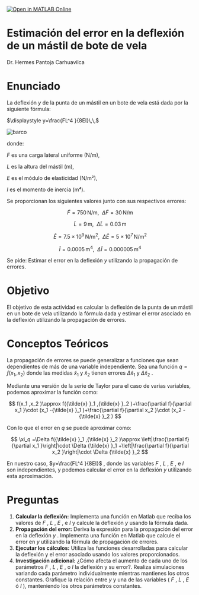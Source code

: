 [![Open in MATLAB Online](https://www.mathworks.com/images/responsive/global/open-in-matlab-online.svg)](https://matlab.mathworks.com/open/github/v1?repo=hpantoja22/PropagacionErrores)
# Estimación del error en la deflexión de un mástil de bote de vela

Dr. Hermes Pantoja Carhuavilca

# Enunciado

La deflexión $y$ de la punta de un mástil en un bote de vela está dada  por la siguiente fórmula:



 $\displaystyle y=\frac{FL^4 }{8EI}\,\,$  
 
![barco](https://github.com/user-attachments/assets/917c413a-9c1c-433e-a29f-cc721ea8e5c7)
  
donde: 


 $F$ es una carga lateral uniforme (N/m), 


 $L$ es la altura del mástil (m),


 $E$ es el módulo de elasticidad (N/m²),


 $I$ es el momento de inercia (m⁴).


Se proporcionan los siguientes valores junto con sus respectivos errores:

 $$ \tilde{F} =750\,\textrm{N/m},~~\Delta \tilde{F} =30\,\textrm{N/m} $$ 

 $$ \tilde{L} =9\,\textrm{m},~~\Delta \tilde{L} =0.03\,\textrm{m} $$ 

 $$ \tilde{E} =7.5\times 10^9 \,{\textrm{N/m}}^2 ,~~\Delta \tilde{E} =5\times 10^7 \,{\textrm{N/m}}^2 $$ 

 $$ \tilde{I} =0.0005\,{\textrm{m}}^4 ,~~\Delta \tilde{I} =0.000005\,{\textrm{m}}^4 $$ 

Se pide: Estimar el error en la deflexión $y$ utilizando la propagación de errores.

# Objetivo

El objetivo de esta actividad es calcular la deflexión de la punta de un  mástil en un bote de vela utilizando la fórmula dada y estimar el error  asociado en la deflexión utilizando la propagación de errores.

# Conceptos Teóricos

La propagación de errores se puede generalizar a funciones que sean  dependientes de más de una variable independiente. Sea una función  $q=f(x_1 ,x_2 )$  donde las medidas ${\tilde{x} }_1$ y ${\tilde{x} }_2$ tienen  errores $\Delta {\tilde{x} }_1$ y $\Delta {\tilde{x} }_2$ .


Mediante una versión de la serie de Taylor para el caso de varias variables,  podemos aproximar la función como: 

 $$ f(x_1 ,x_2 )\approx f({\tilde{x} }_1 ,{\tilde{x} }_2 )+\frac{\partial f}{\partial x_1 }\cdot (x_1 -{\tilde{x} }_1 )+\frac{\partial f}{\partial x_2 }\cdot (x_2 -{\tilde{x} }_2 ) $$ 

Con lo que el error en $q$ se puede aproximar como: 

 $$ \xi_q =\Delta f({\tilde{x} }_1 ,{\tilde{x} }_2 )\approx \left|\frac{\partial f}{\partial x_1 }\right|\cdot \Delta {\tilde{x} }_1 +\left|\frac{\partial f}{\partial x_2 }\right|\cdot \Delta {\tilde{x} }_2 $$ 

En nuestro caso, $y=\frac{FL^4 }{8EI}$ , donde las variables $F$ , $L$ , $E$ , e $I$ son independientes, y podemos calcular el error en la deflexión $y$ utilizando esta aproximación. 

# Preguntas 

1.   **Calcular la deflexión:** Implementa una función en Matlab que reciba los valores de $F$ , $L$ , $E$ , e $I$ y calcule la deflexión $y$ usando la fórmula dada.
2. **Propagación del error:** Deriva la expresión para la propagación del error en la deflexión $y$ . Implementa una función en Matlab que calcule el error en $y$ utilizando  la fórmula de propagación de errores.
3. **Ejecutar los cálculos:** Utiliza las funciones desarrolladas para calcular la deflexión y el error  asociado usando los valores proporcionados.
4. **Investigación adicional:**  ¿Cómo afecta el aumento de cada uno de los parámetros $F$ , $L$ , $E$ , o $I$  la deflexión y su error?. Realiza simulaciones variando cada parámetro  individualmente mientras mantienes los otros constantes. Grafique la relación entre $y$ y una de las variables ( $F$ , $L$ , $E$ ó $I$ ),  manteniendo los otros parámetros constantes.

